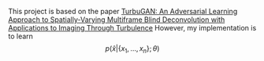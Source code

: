 This project is based on the paper [TurbuGAN: An Adversarial Learning Approach to Spatially-Varying Multiframe Blind Deconvolution
with Applications to Imaging Through Turbulence](https://arxiv.org/abs/2203.06764)
However, my implementation is to learn $$p(\hat{x}|\{x_{1}, ..., x_{n}\};\theta)$$
